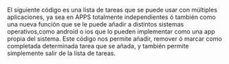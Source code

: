 El siguiente código es una lista de tareas que se puede usar con múltiples aplicaciones, ya sea en APPS totalmente independientes ó también como una nueva función que se le puede añadir a distintos sistemas operativos,como android o ios que lo pueden implementar como una app propia del sistema. Este código nos permite añadir, remover ó marcar como completada determinada tarea que se añada, y también permite simplemente salir de la lista de tareas. 